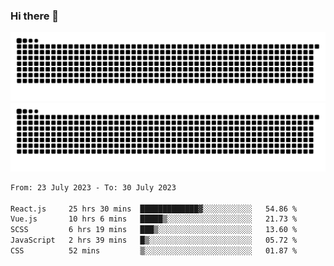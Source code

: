### Hi there 👋

![GitHub Snake Light](https://raw.githubusercontent.com/jichangee/jichangee/output/github-snake.svg#gh-light-mode-only)
![GitHub Snake dark](https://raw.githubusercontent.com/jichangee/jichangee/output/github-snake-dark.svg#gh-dark-mode-only)

<!--START_SECTION:waka-->

```txt
From: 23 July 2023 - To: 30 July 2023

React.js     25 hrs 30 mins  █████████████▓░░░░░░░░░░░   54.86 %
Vue.js       10 hrs 6 mins   █████▒░░░░░░░░░░░░░░░░░░░   21.73 %
SCSS         6 hrs 19 mins   ███▒░░░░░░░░░░░░░░░░░░░░░   13.60 %
JavaScript   2 hrs 39 mins   █▒░░░░░░░░░░░░░░░░░░░░░░░   05.72 %
CSS          52 mins         ▒░░░░░░░░░░░░░░░░░░░░░░░░   01.87 %
```

<!--END_SECTION:waka-->

<!--
![GitHub Snake Light](github-snake.svg#gh-light-mode-only)
![GitHub Snake dark](github-snake-dark.svg#gh-dark-mode-only)
-->

<!--
**jichangee/jichangee** is a ✨ _special_ ✨ repository because its `README.md` (this file) appears on your GitHub profile.

Here are some ideas to get you started:

- 🔭 I’m currently working on ...
- 🌱 I’m currently learning ...
- 👯 I’m looking to collaborate on ...
- 🤔 I’m looking for help with ...
- 💬 Ask me about ...
- 📫 How to reach me: ...
- 😄 Pronouns: ...
- ⚡ Fun fact: ...
-->
